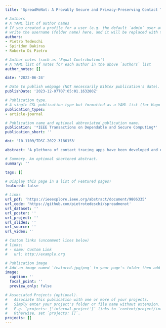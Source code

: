 ```yaml
---
title: 'SpreadMeNot: A Provably Secure and Privacy-Preserving Contact Tracing Protocol'

# Authors
# A YAML list of author names
# If you created a profile for a user (e.g. the default `admin` user at `content/authors/admin/`), 
# write the username (folder name) here, and it will be replaced with their full name and linked to their profile.
authors:
- Pietro Tedeschi
- Spiridon Bakiras
- Roberto Di Pietro

# Author notes (such as 'Equal Contribution')
# A YAML list of notes for each author in the above `authors` list
author_notes: []

date: '2022-06-24'

# Date to publish webpage (NOT necessarily Bibtex publication's date).
publishDate: '2023-12-07T07:05:01.163280Z'

# Publication type.
# A single CSL publication type but formatted as a YAML list (for Hugo requirements).
publication_types:
- article-journal

# Publication name and optional abbreviated publication name.
publication: '*IEEE Transactions on Dependable and Secure Computing*'
publication_short: ''

doi: '10.1109/TDSC.2022.3186153'

abstract: 'A plethora of contact tracing apps have been developed and deployed in several countries around the world in the battle against COVID-19. However, people are rightfully concerned about the security and privacy risks of such applications. To address these issues, in this paper we provide two main contributions. First, we present an in-depth analysis of the security and privacy characteristics of the most prominent contact tracing protocols, under both passive and active adversaries. The results of our study indicate that all protocols are vulnerable to a variety of attacks, mainly due to the deterministic nature of the underlying cryptographic protocols. Our second contribution is the design and implementation of SpreadMeNot, a novel contact tracing protocol that can defend against most passive and active attacks, thus providing strong (provable) security and privacy guarantees that are necessary for such a sensitive application. Our detailed analysis, both formal and experimental, shows that SpreadMeNot satisfies security, privacy, and performance requirements, hence being an ideal candidate for building a contact tracing solution that can be adopted by the majority of the general public, as well as to serve as an open-source reference for further developments in the field.'

# Summary. An optional shortened abstract.
summary: ''

tags: []

# Display this page in a list of Featured pages?
featured: false

# Links
url_pdf: 'https://ieeexplore.ieee.org/abstract/document/9806335'
url_code: 'https://github.com/pietrotedeschi/spreadmenot'
url_dataset: ''
url_poster: ''
url_project: ''
url_slides: ''
url_source: ''
url_video: ''

# Custom links (uncomment lines below)
# links:
# - name: Custom Link
#   url: http://example.org

# Publication image
# Add an image named `featured.jpg/png` to your page's folder then add a caption below.
image:
  caption: ''
  focal_point: ''
  preview_only: false

# Associated Projects (optional).
#   Associate this publication with one or more of your projects.
#   Simply enter your project's folder or file name without extension.
#   E.g. `projects: ['internal-project']` links to `content/project/internal-project/index.md`.
#   Otherwise, set `projects: []`.
projects: []
---
```

